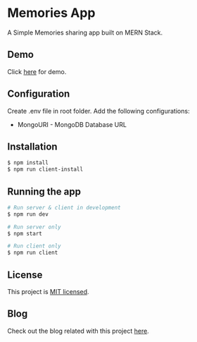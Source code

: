 # Memories App

A Simple Memories sharing app built on MERN Stack.

## Demo

Click [here](https://memoriescherished.somsubhra.co) for demo.

## Configuration

Create .env file in root folder. Add the following configurations:

- MongoURI - MongoDB Database URL

## Installation

```bash
$ npm install
$ npm run client-install
```

## Running the app

```bash
# Run server & client in development
$ npm run dev

# Run server only
$ npm start

# Run client only
$ npm run client
```

## License

This project is [MIT licensed](LICENSE).

## Blog

Check out the blog related with this project [here](https://dev.to/somsubhra1/digitalocean-mongodb-hackathon-memories-sharing-app-2kne).
